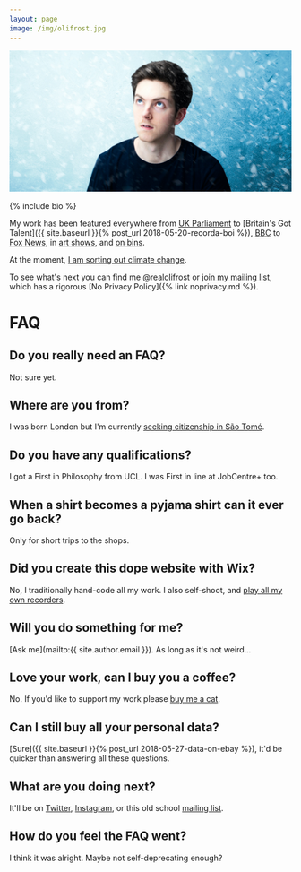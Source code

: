 ```yaml
---
layout: page
image: /img/olifrost.jpg
---
```

![Oli Frost](/img/olifrost.jpg)

{% include bio %}

My work has been featured everywhere from [UK Parliament](http://thehomelessperiod.com) to [Britain's Got Talent]({{ site.baseurl }}{% post_url 2018-05-20-recorda-boi %}), [BBC](https://www.bbc.co.uk/bbcthree/article/10f77fff-06ed-4c11-a91a-d1413df96d23) to [Fox News](http://www.foxnews.com/tech/2018/05/30/facebook-user-auctions-personal-data-on-ebay-for-99-cents-and-bids-soar-sell-it-to-advertisers-or-whatever.html), in [art shows](/refer), and [on bins](/little-tips).

At the moment, [I am sorting out climate change](/refrost).

To see what's next you can find me [@realolifrost](/s) or [join my mailing list](#footer), which has a rigorous [No Privacy Policy]({% link noprivacy.md %}).

# FAQ

## Do you really need an FAQ?
Not sure yet.

## Where are you from?
I was born London but I'm currently [seeking citizenship in São Tomé](/blog/sao-tome-citizen/).

## Do you have any qualifications?
I got a First in Philosophy from UCL. I was First in line at JobCentre+ too.

## When a shirt becomes a pyjama shirt can it ever go back?
Only for short trips to the shops.

## Did you create this dope website with Wix?
No, I traditionally hand-code all my work. I also self-shoot, and [play all my own recorders](/recorda-boi).

## Will you do something for me?
[Ask me](mailto:{{ site.author.email }}). As long as it's not weird…

## Love your work, can I buy you a coffee?
No. If you'd like to support my work please [buy me a cat](/buymeacat).

## Can I still buy all your personal data?
[Sure]({{ site.baseurl }}{% post_url 2018-05-27-data-on-ebay %}), it'd be quicker than answering all these questions.

## What are you doing next?
It'll be on <a href="https://twitter.com/{{ site.author.twitter }}">Twitter</a>, <a href="https://www.instagram.com/{{ site.author.instagram }}">Instagram</a>, or this old school <a href="mailto:{{ site.author.email }}?subject=I'd like to join the mailing list&">mailing list</a>.

## How do you feel the FAQ went?
I think it was alright. Maybe not self-deprecating enough?
